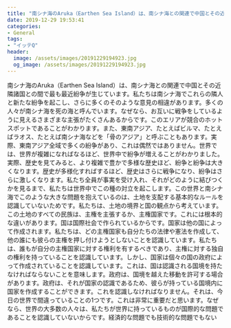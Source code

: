 ```yaml
---
title: "南シナ海のAruka（Earthen Sea Island）は、南シナ海との関連で中国とその近隣諸国との間で最も最近紛争が生じています。"
date: 2019-12-29 19:53:41
categories:
- General
tags:
- "イッテQ"
header:
  image: /assets/images/20191229194923.jpg
  og_image: /assets/images/20191229194923.jpg
---
```


南シナ海のAruka（Earthen Sea Island）は、南シナ海との関連で中国とその近隣諸国との間で最も最近紛争が生じています。私たちは南シナ海でこれらの隣人と新たな紛争を起こし、さらに多くのそのような意見の相違があります。多くの人々が南シナ海を死の海と呼んでいます。なぜなら、お互いに戦争をしているように見えるさまざまな主張がたくさんあるからです。このエリアが競合のホットスポットであることがわかります。また、東南アジア、たとえばビルマ、たとえばラオス、たとえば南シナ海などを「骨のアジア」と呼ぶこともあります。実際、東南アジア全域で多くの紛争があり、これは偶然ではありません。世界では、世界が複雑になればなるほど、世界中で紛争が増えることがわかりました。実際、歴史を見てみると、より複雑で豊かで多様な歴史ほど、紛争と紛争は大きくなります。歴史が多様化すればするほど、歴史はさらに戦争になり、紛争はさらに激しくなります。私たち全員が事実を受け入れ、それがどのように結びつくかを見るまで、私たちは世界中でこの種の対立を起こします。この世界と南シナ海でこのような大きな問題を抱えているのは、土地を支配する基本的なルールを認識していないためです。私たちは、土地の境界と国の観点から考えています。この土地のすべての民族は、主権を主張するか、主権国家です。これには根本的な違いがあります。国は国際社会で作られているからです。国家は他の国によって作成されます。私たちは、どの主権国家も自分たちの法律や憲法を作成して、他の誰にも彼らの主権を押し付けようとしないことを認識しています。私たちは、誰もが自分の主権国家に対する権利を有するべきであり、主権に対する独自の権利を持っていることを認識しています。しかし、国家は個々の国の政府によって作成されていることを認識しています。これは、国は認識される国境を持たなければならないことを意味します。政府は、国境を越えた移動を許可する場合があります。政府は、それが国家の認識であるため、彼らが持っている国境内に国家を作成することができます。これを認識しなければなりません。それは、今日の世界で間違っていることの1つです。これは非常に重要だと思います。なぜなら、世界の大多数の人々は、私たちが世界に持っているものが国際的な問題であることを認識していないからです。経済的な問題でも技術的な問題でもない

